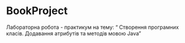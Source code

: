 # BookProject

Лабораторна робота - практикум на тему:
“ Створення програмних класів. Додавання атрибутів
та методів мовою Java” 